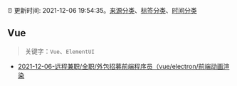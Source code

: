 :alarm_clock: 更新时间: 2021-12-06 19:54:35。[来源分类](../README.md)、[标签分类](../TAGS.md)、[时间分类](../TIMELINE.md)

## Vue


> 关键字：`Vue`、`ElementUI`



- [2021-12-06-远程兼职/全职/外包招募前端程序员（vue/electron/前端动画渲染](https://www.v2ex.com/t/820452) 